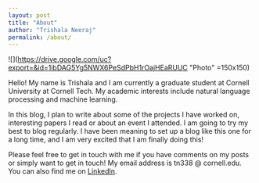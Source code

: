 ```yaml
---
layout: post
title: "About"
author: "Trishala Neeraj"
permalink: /about/
---
```


![](https://drive.google.com/uc?export=&id=1ibDAG5Yg5NWX6PeSdPbH1rOajHEaRUUC "Photo" =150x150)

Hello! My name is Trishala and I am currently a graduate student at Cornell University at Cornell Tech. My academic interests include natural language processing and machine learning. 

In this blog, I plan to write about some of the projects I have worked on, interesting papers I read or about an event I attended. I am going to try my best to blog regularly. I have been meaning to set up a blog like this one for a long time, and I am very excited that I am finally doing this!

Please feel free to get in touch with me if you have comments on my posts or simply want to get in touch! My email address is tn338 @ cornell.edu. You can also find me on [LinkedIn](www.linkedin.com/in/trishala-neeraj
).